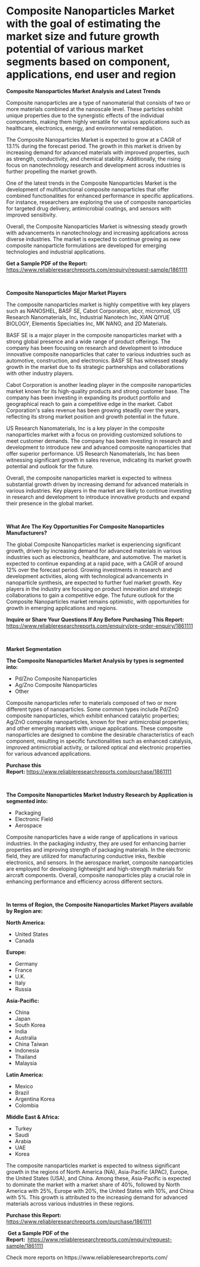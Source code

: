 <p><h1>Composite Nanoparticles Market with the goal of estimating the market size and future growth potential of various market segments based on component, applications, end user and region</h1></p><p><strong>Composite Nanoparticles Market Analysis and Latest Trends</strong></p>
<p><p>Composite nanoparticles are a type of nanomaterial that consists of two or more materials combined at the nanoscale level. These particles exhibit unique properties due to the synergistic effects of the individual components, making them highly versatile for various applications such as healthcare, electronics, energy, and environmental remediation.</p><p>The Composite Nanoparticles Market is expected to grow at a CAGR of 13.1% during the forecast period. The growth in this market is driven by increasing demand for advanced materials with improved properties, such as strength, conductivity, and chemical stability. Additionally, the rising focus on nanotechnology research and development across industries is further propelling the market growth.</p><p>One of the latest trends in the Composite Nanoparticles Market is the development of multifunctional composite nanoparticles that offer combined functionalities for enhanced performance in specific applications. For instance, researchers are exploring the use of composite nanoparticles for targeted drug delivery, antimicrobial coatings, and sensors with improved sensitivity.</p><p>Overall, the Composite Nanoparticles Market is witnessing steady growth with advancements in nanotechnology and increasing applications across diverse industries. The market is expected to continue growing as new composite nanoparticle formulations are developed for emerging technologies and industrial applications.</p></p>
<p><strong>Get a Sample PDF of the Report:&nbsp;</strong> <a href="https://www.reliableresearchreports.com/enquiry/request-sample/1861111">https://www.reliableresearchreports.com/enquiry/request-sample/1861111</a></p>
<p>&nbsp;</p>
<p><strong>Composite Nanoparticles Major Market Players</strong></p>
<p><p>The composite nanoparticles market is highly competitive with key players such as NANOSHEL, BASF SE, Cabot Corporation, abcr, micromod, US Research Nanomaterials, Inc, Industrial Nanotech Inc, XIAN QIYUE BIOLOGY, Elementis Specialties Inc, MK NANO, and 2D Materials.</p><p>BASF SE is a major player in the composite nanoparticles market with a strong global presence and a wide range of product offerings. The company has been focusing on research and development to introduce innovative composite nanoparticles that cater to various industries such as automotive, construction, and electronics. BASF SE has witnessed steady growth in the market due to its strategic partnerships and collaborations with other industry players.</p><p>Cabot Corporation is another leading player in the composite nanoparticles market known for its high-quality products and strong customer base. The company has been investing in expanding its product portfolio and geographical reach to gain a competitive edge in the market. Cabot Corporation's sales revenue has been growing steadily over the years, reflecting its strong market position and growth potential in the future.</p><p>US Research Nanomaterials, Inc is a key player in the composite nanoparticles market with a focus on providing customized solutions to meet customer demands. The company has been investing in research and development to introduce new and advanced composite nanoparticles that offer superior performance. US Research Nanomaterials, Inc has been witnessing significant growth in sales revenue, indicating its market growth potential and outlook for the future.</p><p>Overall, the composite nanoparticles market is expected to witness substantial growth driven by increasing demand for advanced materials in various industries. Key players in the market are likely to continue investing in research and development to introduce innovative products and expand their presence in the global market.</p></p>
<p>&nbsp;</p>
<p><strong>What Are The Key Opportunities For Composite Nanoparticles Manufacturers?</strong></p>
<p><p>The global Composite Nanoparticles market is experiencing significant growth, driven by increasing demand for advanced materials in various industries such as electronics, healthcare, and automotive. The market is expected to continue expanding at a rapid pace, with a CAGR of around 12% over the forecast period. Growing investments in research and development activities, along with technological advancements in nanoparticle synthesis, are expected to further fuel market growth. Key players in the industry are focusing on product innovation and strategic collaborations to gain a competitive edge. The future outlook for the Composite Nanoparticles market remains optimistic, with opportunities for growth in emerging applications and regions.</p></p>
<p><strong>Inquire or Share Your Questions If Any Before Purchasing This Report:</strong> <a href="https://www.reliableresearchreports.com/enquiry/pre-order-enquiry/1861111">https://www.reliableresearchreports.com/enquiry/pre-order-enquiry/1861111</a></p>
<p>&nbsp;</p>
<p><strong>Market Segmentation</strong></p>
<p><strong>The Composite Nanoparticles Market Analysis by types is segmented into:</strong></p>
<p><ul><li>Pd/Zno Composite Nanoparticles</li><li>Ag/Zno Composite Nanoparticles</li><li>Other</li></ul></p>
<p><p>Composite nanoparticles refer to materials composed of two or more different types of nanoparticles. Some common types include Pd/ZnO composite nanoparticles, which exhibit enhanced catalytic properties; Ag/ZnO composite nanoparticles, known for their antimicrobial properties; and other emerging markets with unique applications. These composite nanoparticles are designed to combine the desirable characteristics of each component, resulting in specific functionalities such as enhanced catalysis, improved antimicrobial activity, or tailored optical and electronic properties for various advanced applications.</p></p>
<p><strong>Purchase this Report:&nbsp;</strong><a href="https://www.reliableresearchreports.com/purchase/1861111">https://www.reliableresearchreports.com/purchase/1861111</a></p>
<p>&nbsp;</p>
<p><strong>The Composite Nanoparticles Market Industry Research by Application is segmented into:</strong></p>
<p><ul><li>Packaging</li><li>Electronic Field</li><li>Aerospace</li></ul></p>
<p><p>Composite nanoparticles have a wide range of applications in various industries. In the packaging industry, they are used for enhancing barrier properties and improving strength of packaging materials. In the electronic field, they are utilized for manufacturing conductive inks, flexible electronics, and sensors. In the aerospace market, composite nanoparticles are employed for developing lightweight and high-strength materials for aircraft components. Overall, composite nanoparticles play a crucial role in enhancing performance and efficiency across different sectors.</p></p>
<p>&nbsp;</p>
<p><strong>In terms of Region, the Composite Nanoparticles Market Players available by Region are:</strong></p>
<p>
    <p> <strong> North America: </strong>
        <ul>
            <li>United States</li>
            <li>Canada</li>
        </ul>
        </p> 
    <p> <strong> Europe: </strong>
        <ul>
            <li>Germany</li>
            <li>France</li>
            <li>U.K.</li>
            <li>Italy</li>
            <li>Russia</li>
        </ul>
        </p> 
    <p> <strong> Asia-Pacific: </strong>
        <ul>
            <li>China</li>
            <li>Japan</li>
            <li>South Korea</li>
            <li>India</li>
            <li>Australia</li>
            <li>China Taiwan</li>
            <li>Indonesia</li>
            <li>Thailand</li>
            <li>Malaysia</li>
        </ul>
        </p> 
    <p> <strong> Latin America: </strong>
        <ul>
            <li>Mexico</li>
            <li>Brazil</li>
            <li>Argentina Korea</li>
            <li>Colombia</li>
        </ul>
        </p> 
    <p> <strong> Middle East & Africa: </strong>
        <ul>
            <li>Turkey</li>
            <li>Saudi</li>
            <li>Arabia</li>
            <li>UAE</li>
            <li>Korea</li>
        </ul>
    </p>
    </p>
<p><p>The composite nanoparticles market is expected to witness significant growth in the regions of North America (NA), Asia-Pacific (APAC), Europe, the United States (USA), and China. Among these, Asia-Pacific is expected to dominate the market with a market share of 40%, followed by North America with 25%, Europe with 20%, the United States with 10%, and China with 5%. This growth is attributed to the increasing demand for advanced materials across various industries in these regions.</p></p>
<p><strong>Purchase this Report: </strong><a href="https://www.reliableresearchreports.com/purchase/1861111">https://www.reliableresearchreports.com/purchase/1861111</a></p>
<p>&nbsp;<strong>Get a Sample PDF of the Report:&nbsp;&nbsp;</strong><a href="https://www.reliableresearchreports.com/enquiry/request-sample/1861111">https://www.reliableresearchreports.com/enquiry/request-sample/1861111</a></p>
<p><strong></strong></p>
<p>Check more reports on https://www.reliableresearchreports.com/</p>